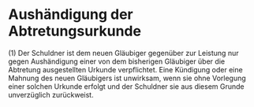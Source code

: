 # Aushändigung der Abtretungsurkunde

(1) Der Schuldner ist dem neuen Gläubiger gegenüber zur Leistung nur gegen Aushändigung einer von dem bisherigen Gläubiger über die Abtretung ausgestellten Urkunde verpflichtet. Eine Kündigung oder eine Mahnung des neuen Gläubigers ist unwirksam, wenn sie ohne Vorlegung einer solchen Urkunde erfolgt und der Schuldner sie aus diesem Grunde unverzüglich zurückweist.